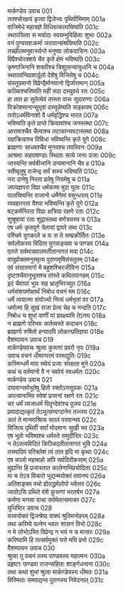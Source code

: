 मार्कण्डेय उवाच	001  
ततश्चोरक्षयं कृत्वा द्विजेभ्यः पृथिवीमिमाम्	001a  
वाजिमेधे महायज्ञे विधिवत्कल्पयिष्यति	001c  
स्थापयित्वा स मर्यादाः स्वयम्भुविहिताः शुभाः	002a  
वनं पुण्ययशःकर्मा जरावान्संश्रयिष्यति	002c  
तच्छीलमनुवर्त्स्यन्ते मनुष्या लोकवासिनः	003a  
विप्रैश्चोरक्शये चैव कृते क्षेमं भविष्यति	003c  
कृष्णाजिनानि शक्तीश्च त्रिशूलान्यायुधानि च	004a  
स्थापयन्विप्रशार्दूलो देशेषु विजितेषु च	004c  
संस्तूयमानो विप्रेन्द्रैर्मानयानो द्विजोत्तमान्	005a  
कल्किश्चरिष्यति महीं सदा दस्युवधे रतः	005c  
हा तात हा सुतेत्येवं तास्ता वाचः सुदारुणाः	006a  
विक्रोशमानान्सुभृशं दस्यून्नेष्यति सङ्क्षयम्	006c  
ततोऽधर्मविनाशो वै धर्मवृद्धिश्च भारत	007a  
भविष्यति कृते प्राप्ते क्रियावांश्च जनस्तथा	007c  
आरामाश्चैव चैत्याश्च तटाकान्यवटास्तथा	008a  
यज्ञक्रियाश्च विविधा भविष्यन्ति कृते युगे	008c  
ब्राह्मणाः साधवश्चैव मुनयश्च तपस्विनः	009a  
आश्रमाः सहपाषण्डाः स्थिताः सत्ये जनाः प्रजाः	009c  
जास्यन्ति सर्वबीजानि उप्यमानानि चैव ह	010a  
सर्वेष्वृतुषु राजेन्द्र सर्वं सस्यं भविष्यति	010c  
नरा दानेषु निरता व्रतेषु नियमेषु च	011a  
जपयज्ञपरा विप्रा धर्मकामा मुदा युताः	011c  
पालयिष्यन्ति राजानो धर्मेणेमां वसुन्धराम्	011e  
व्यवहाररता वैश्या भविष्यन्ति कृते युगे	012a  
षट्कर्मनिरता विप्राः क्षत्रिया रक्षणे रताः	012c  
शुश्रूषायां रताः शूद्रास्तथा वर्णत्रयस्य च	013a  
एष धर्मः कृतयुगे त्रेतायां द्वापरे तथा	013c  
पश्चिमे युगकाले च यः स ते सम्प्रकीर्तितः	013e  
सर्वलोकस्य विदिता युगसङ्ख्या च पाण्डव	014a  
एतत्ते सर्वमाख्यातमतीतानागतं मया	014c  
वायुप्रोक्तमनुस्मृत्य पुराणमृषिसंस्तुतम्	014e  
एवं संसारमार्गा मे बहुशश्चिरजीविना	015a  
दृष्टाश्चैवानुभूताश्च तांस्ते कथितवानहम्	015c  
इदं चैवापरं भूयः सह भ्रातृभिरच्युत	016a  
धर्मसंशयमोक्षार्थं निबोध वचनं मम	016c  
धर्मे त्वयात्मा संयोज्यो नित्यं धर्मभृतां वर	017a  
धर्मात्मा हि सुखं राजा प्रेत्य चेह च नन्दति	017c  
निबोध च शुभां वाणीं यां प्रवक्ष्यामि तेऽनघ	018a  
न ब्राह्मणे परिभवः कर्तव्यस्ते कदाचन	018c  
ब्राह्मणो रुषितो हन्यादपि लोकान्प्रतिज्ञया	018e  
वैशम्पायन उवाच	019  
मार्कण्डेयवचः श्रुत्वा कुरूणां प्रवरो नृपः	019a  
उवाच वचनं धीमान्परमं परमद्युतिः	019c  
कस्मिन्धर्मे मया स्थेयं प्रजाः संरक्षता मुने	020a  
कथं च वर्तमानो वै न च्यवेयं स्वधर्मतः	020c  
मार्कण्डेय उवाच	021  
दयावान्सर्वभूतेषु हितो रक्तोऽनसूयकः	021a  
अपत्यानामिव स्वेषां प्रजानां रक्षणे रतः	021c  
चर धर्मं त्यजाधर्मं पितॄन्देवांश्च पूजय	021e  
प्रमादाद्यत्कृतं तेऽभूत्सम्यग्दानेन तज्जय	022a  
अलं ते मानमाश्रित्य सततं परवान्भव	022c  
विजित्य पृथिवीं सर्वां मोदमानः सुखी भव	023a  
एष भूतो भविष्यश्च धर्मस्ते समुदीरितः	023c  
न तेऽस्त्यविदितं किञ्चिदतीतानागतं भुवि	024a  
तस्मादिमं परिक्लेशं त्वं तात हृदि मा कृथाः	024c  
एष कालो महाबाहो अपि सर्वदिवौकसाम्	025a  
मुह्यन्ति हि प्रजास्तात कालेनाभिप्रचोदिताः	025c  
मा च तेऽत्र विचारो भूद्यन्मयोक्तं तवानघ	026a  
अतिशङ्क्य वचो ह्येतद्धर्मलोपो भवेत्तव	026c  
जातोऽसि प्रथिते वंशे कुरूणां भरतर्षभ	027a  
कर्मणा मनसा वाचा सर्वमेतत्समाचर	027c  
युधिष्ठिर उवाच	028  
यत्त्वयोक्तं द्विजश्रेष्ठ वाक्यं श्रुतिमनोहरम्	028a  
तथा करिष्ये यत्नेन भवतः शासनं विभो	028c  
न मे लोभोऽस्ति विप्रेन्द्र न भयं न च मत्सरः	029a  
करिष्यामि हि तत्सर्वमुक्तं यत्ते मयि प्रभो	029c  
वैशम्पायन उवाच	030  
श्रुत्वा तु वचनं तस्य पाण्डवस्य महात्मनः	030a  
प्रहृष्टाः पाण्डवा राजन्सहिताः शार्ङ्गधन्वना	030c  
तथा कथां शुभां श्रुत्वा मार्कण्डेयस्य धीमतः	031a  
विस्मिताः समपद्यन्त पुराणस्य निवेदनात्	031c  
